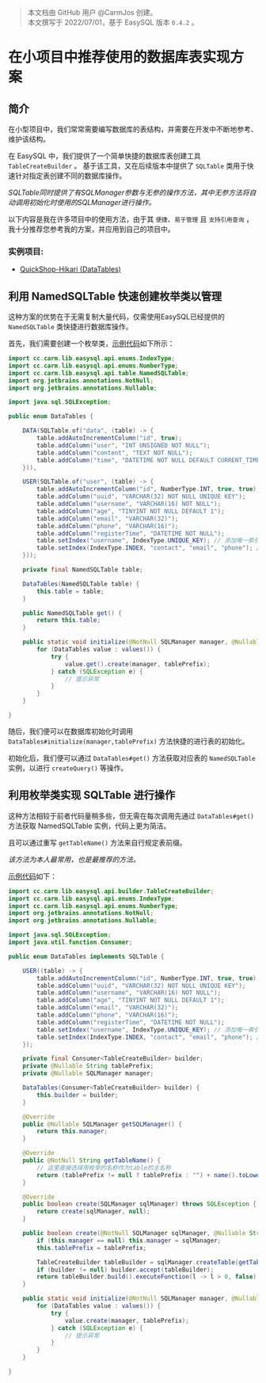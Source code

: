 > 本文档由 GitHub 用户 @CarmJos 创建。  
> 本文撰写于 2022/07/01，基于 EasySQL 版本 `0.4.2` 。

# 在**小项目中**推荐使用的**数据库表**实现方案


## 简介
在小型项目中，我们常常需要编写数据库的表结构，并需要在开发中不断地参考、维护该结构。

在 EasySQL 中，我们提供了一个简单快捷的数据库表创建工具 `TableCreateBuilder` 。
基于该工具，又在后续版本中提供了 `SQLTable` 类用于快速针对指定表创建不同的数据库操作。

_SQLTable同时提供了有SQLManager参数与无参的操作方法，其中无参方法将自动调用初始化时使用的SQLManager进行操作。_

以下内容是我在许多项目中的使用方法，由于其 `便捷`、`易于管理` 且 `支持引用查询` ，我十分推荐您参考我的方案，并应用到自己的项目中。

### 实例项目: 
- [QuickShop-Hikari (DataTables)](https://github.com/Ghost-chu/QuickShop-Hikari/blob/hikari/quickshop-bukkit/src/main/java/com/ghostchu/quickshop/database/DataTables.java)

## 利用 NamedSQLTable 快速创建枚举类以管理

这种方案的优势在于无需复制大量代码，仅需使用EasySQL已经提供的 `NamedSQLTable` 类快捷进行数据库操作。

首先，我们需要创建一个枚举类，[示例代码](../demo/src/main/java/DataTables1.java)如下所示：

```java
import cc.carm.lib.easysql.api.enums.IndexType;
import cc.carm.lib.easysql.api.enums.NumberType;
import cc.carm.lib.easysql.api.table.NamedSQLTable;
import org.jetbrains.annotations.NotNull;
import org.jetbrains.annotations.Nullable;

import java.sql.SQLException;

public enum DataTables {

    DATA(SQLTable.of("data", (table) -> {
        table.addAutoIncrementColumn("id", true);
        table.addColumn("user", "INT UNSIGNED NOT NULL");
        table.addColumn("content", "TEXT NOT NULL");
        table.addColumn("time", "DATETIME NOT NULL DEFAULT CURRENT_TIMESTAMP");
    })),

    USER(SQLTable.of("user", (table) -> {
        table.addAutoIncrementColumn("id", NumberType.INT, true, true);
        table.addColumn("uuid", "VARCHAR(32) NOT NULL UNIQUE KEY");
        table.addColumn("username", "VARCHAR(16) NOT NULL");
        table.addColumn("age", "TINYINT NOT NULL DEFAULT 1");
        table.addColumn("email", "VARCHAR(32)");
        table.addColumn("phone", "VARCHAR(16)");
        table.addColumn("registerTime", "DATETIME NOT NULL");
        table.setIndex("username", IndexType.UNIQUE_KEY); // 添加唯一索引
        table.setIndex(IndexType.INDEX, "contact", "email", "phone"); //添加联合索引 (示例)
    }));

    private final NamedSQLTable table;

    DataTables(NamedSQLTable table) {
        this.table = table;
    }

    public NamedSQLTable get() {
        return this.table;
    }

    public static void initialize(@NotNull SQLManager manager, @Nullable String tablePrefix) {
        for (DataTables value : values()) {
            try {
                value.get().create(manager, tablePrefix);
            } catch (SQLException e) {
                // 提示异常
            }
        }
    }

}
```

随后，我们便可以在数据库初始化时调用 `DataTables#initialize(manager,tablePrefix)` 方法快捷的进行表的初始化。

初始化后，我们便可以通过 `DataTables#get()` 方法获取对应表的 `NamedSQLTable` 实例，以进行 `createQuery()` 等操作。

## 利用枚举类实现 SQLTable 进行操作

这种方法相较于前者代码量稍多些，但无需在每次调用先通过 `DataTables#get()` 方法获取 NamedSQLTable 实例，代码上更为简洁。

且可以通过重写 `getTableName()` 方法来自行规定表前缀。

_该方法为本人最常用，也是最推荐的方法。_

[示例代码](../demo/src/main/java/DataTables2.java)如下：

```java
import cc.carm.lib.easysql.api.builder.TableCreateBuilder;
import cc.carm.lib.easysql.api.enums.IndexType;
import cc.carm.lib.easysql.api.enums.NumberType;
import org.jetbrains.annotations.NotNull;
import org.jetbrains.annotations.Nullable;

import java.sql.SQLException;
import java.util.function.Consumer;

public enum DataTables implements SQLTable {

    USER((table) -> {
        table.addAutoIncrementColumn("id", NumberType.INT, true, true);
        table.addColumn("uuid", "VARCHAR(32) NOT NULL UNIQUE KEY");
        table.addColumn("username", "VARCHAR(16) NOT NULL");
        table.addColumn("age", "TINYINT NOT NULL DEFAULT 1");
        table.addColumn("email", "VARCHAR(32)");
        table.addColumn("phone", "VARCHAR(16)");
        table.addColumn("registerTime", "DATETIME NOT NULL");
        table.setIndex("username", IndexType.UNIQUE_KEY); // 添加唯一索引
        table.setIndex(IndexType.INDEX, "contact", "email", "phone"); //添加联合索引 (示例)
    });

    private final Consumer<TableCreateBuilder> builder;
    private @Nullable String tablePrefix;
    private @Nullable SQLManager manager;

    DataTables(Consumer<TableCreateBuilder> builder) {
        this.builder = builder;
    }

    @Override
    public @Nullable SQLManager getSQLManager() {
        return this.manager;
    }

    @Override
    public @NotNull String getTableName() {
        // 这里直接选择用枚举的名称作为table的主名称
        return (tablePrefix != null ? tablePrefix : "") + name().toLowerCase();
    }

    @Override
    public boolean create(SQLManager sqlManager) throws SQLException {
        return create(sqlManager, null);
    }

    public boolean create(@NotNull SQLManager sqlManager, @Nullable String tablePrefix) throws SQLException {
        if (this.manager == null) this.manager = sqlManager;
        this.tablePrefix = tablePrefix;

        TableCreateBuilder tableBuilder = sqlManager.createTable(getTableName());
        if (builder != null) builder.accept(tableBuilder);
        return tableBuilder.build().executeFunction(l -> l > 0, false);
    }

    public static void initialize(@NotNull SQLManager manager, @Nullable String tablePrefix) {
        for (DataTables value : values()) {
            try {
                value.create(manager, tablePrefix);
            } catch (SQLException e) {
                // 提示异常
            }
        }
    }

}
```